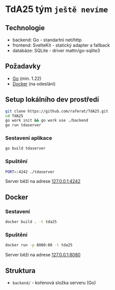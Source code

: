 # TdA25 tým `ještě nevíme`

## Technologie
- backend: Go - standartní net/http
- frontend: SvelteKit - statický adapter a fallback
- databáze: SQLite - driver mattn/go-sqlite3

## Požadavky
- [Go](https://go.dev) (min. 1.22)
- [Docker](https://docker.com) (na odeslání)

## Setup lokálního dev prostředí
```bash
git clone https://github.com/raferat/TdA25.git
cd TdA25
go work init && go work use ./backend
go run tdaserver
```

### Sestavení aplikace
```bash
go build tdaserver
```
### Spuštění
```bash
PORT=:4242 ./tdaserver
```
Server běží na adrese [127.0.0.1:4242](http://127.0.0.1:4242)

## Docker
### Sestavení
```bash
docker build . -t tda25
```

### Spuštění
```bash
docker run -p 8080:80 -t tda25
```

Server běží na adrese [127.0.0.1:8080](http://127.0.0.1:8080)

## Struktura

- `backend/` - kořenová složka serveru (Go)
